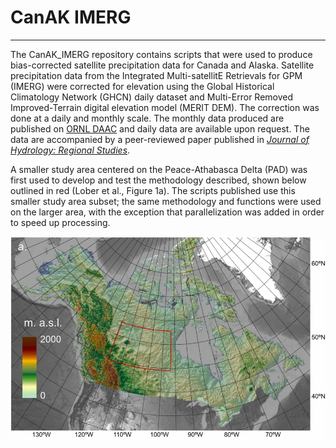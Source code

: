 # CanAK IMERG
***
The CanAK_IMERG repository contains scripts that were used to produce bias-corrected satellite precipitation data for Canada and Alaska. Satellite precipitation data from the Integrated Multi-satellitE Retrievals for GPM (IMERG) were corrected for elevation using the Global Historical Climatology Network (GHCN) daily dataset and Multi-Error Removed Improved-Terrain digital elevation model (MERIT DEM). The correction was done at a daily and monthly scale. The monthly data produced are published on [ORNL DAAC](https://daac.ornl.gov/cgi-bin/dsviewer.pl?ds_id=2097/) and daily data are available upon request. The data are accompanied by a peer-reviewed paper published in [*Journal of Hydrology: Regional Studies*](https://www.sciencedirect.com/science/article/pii/S2214581823000733). 

A smaller study area centered on the Peace-Athabasca Delta (PAD) was first used to develop and test the methodology described, shown below outlined in red (Lober et al., Figure 1a). The scripts published use this smaller study area subset; the same methodology and functions were used on the larger area, with the exception that parallelization was added in order to speed up processing.

![](img/f1.png) 
